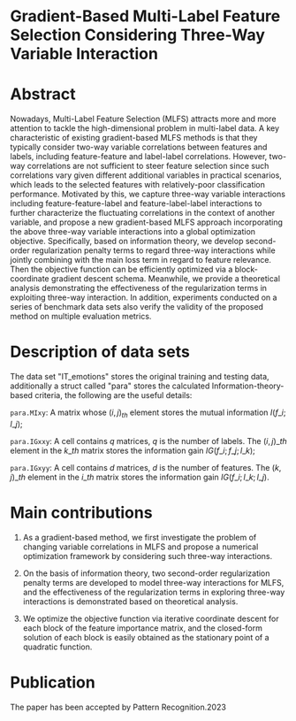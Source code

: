 # Gradient-Based Multi-Label Feature Selection Considering Three-Way Variable Interaction 

# Abstract
  Nowadays, Multi-Label Feature Selection (MLFS) attracts more and more attention to tackle the high-dimensional problem in multi-label data. A key characteristic of existing gradient-based MLFS methods is that they typically consider two-way variable correlations between features and labels, including feature-feature and label-label correlations. However, two-way correlations are not sufficient to steer feature selection since such correlations vary given different additional variables in practical scenarios, which leads to the selected features with relatively-poor classification performance. Motivated by this, we capture three-way variable interactions including feature-feature-label and feature-label-label interactions to further characterize the fluctuating correlations in the context of another variable, and propose a new gradient-based MLFS approach incorporating the above three-way variable interactions into a global optimization objective. Specifically, based on information theory, we develop second-order regularization penalty terms to regard three-way interactions while jointly combining with the main loss term in regard to feature relevance. Then the objective function can be efficiently optimized via a block-coordinate gradient descent schema. Meanwhile, we provide a theoretical analysis demonstrating the effectiveness of the regularization terms in exploiting three-way interaction. In addition, experiments conducted on a series of benchmark data sets also verify the validity of the proposed method on multiple evaluation metrics.


# Description of data sets
The data set "IT_emotions" stores the original training and testing data, additionally a struct called "para" stores the calculated Information-theory-based criteria, the following are the useful details: 

`para.MIxy`: A matrix whose $(i,j)_{th}$ element stores the mutual information $I(f\_i;l\_j)$;

`para.IGxxy`: A cell contains $q$ matrices, $q$ is the number of labels. The $(i,j)\_{th}$ element in the $k\_{th}$ matrix stores the information gain $IG(f\_i;f\_j;l\_k)$;

`para.IGxyy`: A cell contains $d$ matrices, $d$ is the number of features. The $(k,j)\_{th}$ element in the $i\_{th}$ matrix stores the information gain $IG(f\_i;l\_k;l\_j)$.

# Main contributions
1. As a gradient-based method, we first investigate the problem of changing variable correlations in MLFS and propose a numerical optimization framework by considering such three-way interactions.           

2. On the basis of information theory, two second-order regularization penalty terms are developed to model three-way interactions for MLFS, and the effectiveness of the regularization terms in exploring three-way interactions is demonstrated based on theoretical analysis.

3. We optimize the objective function via iterative coordinate descent for each block of the feature importance matrix, and the closed-form solution of each block is easily obtained as the stationary point of a quadratic function.
 
# Publication
 The paper has been accepted by Pattern Recognition.2023


